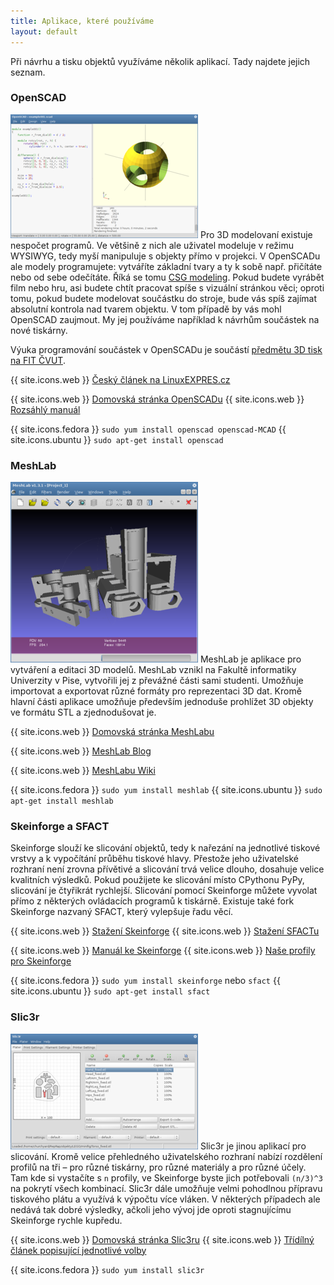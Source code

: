 ```yaml
---
title: Aplikace, které používáme
layout: default
---
```


Při návrhu a tisku objektů využíváme několik aplikací. Tady najdete jejich seznam.

### OpenSCAD
[![OpenSCAD](images/screens/openscad_thumb.png)](images/screens/openscad.png) Pro 3D modelovaní existuje nespočet programů. Ve většině z nich ale uživatel modeluje v režimu WYSIWYG, tedy myší manipuluje s objekty přímo v projekci. V OpenSCADu ale modely programujete: vytváříte základní tvary a ty k sobě např. přičítáte nebo od sebe odečítáte. Říká se tomu [CSG modeling](http://en.wikipedia.org/wiki/Constructive_solid_geometry). Pokud budete vyrábět film nebo hru, asi budete chtít pracovat spíše s vizuální stránkou věci; oproti tomu, pokud budete modelovat součástku do stroje, bude vás spíš zajímat absolutní kontrola nad tvarem objektu. V tom případě by vás mohl OpenSCAD zaujmout. My jej používáme například k návrhům součástek na nové tiskárny.

Výuka programování součástek v OpenSCADu je součástí [předmětu 3D tisk na FIT ČVUT](vyuka).

{{ site.icons.web }} [Český článek na LinuxEXPRES.cz](http://www.linuxexpres.cz/software/openscad-programujte-3d-modely-wysiwym)

{{ site.icons.web }} [Domovská stránka OpenSCADu](http://www.openscad.org/)
{{ site.icons.web }} [Rozsáhlý manuál](http://en.wikibooks.org/wiki/OpenSCAD_User_Manual)

{{ site.icons.fedora }} `sudo yum install openscad openscad-MCAD`
{{ site.icons.ubuntu }} `sudo apt-get install openscad`

### MeshLab
[![MeshLab](images/screens/meshlab_thumb.png)](images/screens/meshlab.png) MeshLab je aplikace pro vytváření a editaci 3D modelů. MeshLab vznikl na Fakultě informatiky Univerzity v Pise, vytvořili jej z převážné části sami studenti. Umožňuje importovat a exportovat různé formáty pro reprezentaci 3D dat. Kromě hlavní části aplikace umožňuje především jednoduše prohlížet 3D objekty ve formátu STL a zjednodušovat je.

{{ site.icons.web }} [Domovská stránka MeshLabu](http://meshlab.sourceforge.net/)

{{ site.icons.web }} [MeshLab Blog](http://meshlabstuff.blogspot.com/)

{{ site.icons.web }} [MeshLabu Wiki](https://sourceforge.net/apps/mediawiki/meshlab)

{{ site.icons.fedora }} `sudo yum install meshlab`
{{ site.icons.ubuntu }} `sudo apt-get install meshlab`

### Skeinforge a SFACT
Skeinforge slouží ke slicování objektů, tedy k nařezání na jednotlivé tiskové vrstvy a k vypočítání průběhu tiskové hlavy. Přestože jeho uživatelské rozhraní není zrovna přívětivé a slicování trvá velice dlouho, dosahuje velice kvalitních výsledků. Pokud použijete ke slicování místo CPythonu PyPy, slicování je čtyřikrát rychlejší. Slicování pomocí Skeinforge můžete vyvolat přímo z některých ovládacích programů k tiskárně. Existuje také fork Skeinforge nazvaný SFACT, který vylepšuje řadu věcí.

{{ site.icons.web }} [Stažení Skeinforge](http://fabmetheus.crsndoo.com/)
{{ site.icons.web }} [Stažení SFACTu](http://www.reprapfordummies.net/)

{{ site.icons.web }} [Manuál ke Skeinforge](http://fabmetheus.crsndoo.com/wiki/index.php/Skeinforge)
{{ site.icons.web }} [Naše profily pro Skeinforge](https://github.com/3DprintFIT/3dprintfit.github.com)

{{ site.icons.fedora }} `sudo yum install skeinforge` nebo `sfact`
{{ site.icons.ubuntu }} `sudo apt-get install sfact`

### Slic3r
[![Slic3r](images/screens/slic3r_thumb.png)](images/screens/slic3r.png) Slic3r je jinou aplikací pro slicování. Kromě velice přehledného uživatelského rozhraní nabízí rozdělení profilů na tři &ndash; pro různé tiskárny, pro různé materiály a pro různé účely. Tam kde si vystačíte s `n` profily, ve Skeinforge byste jich potřebovali `(n/3)^3` na pokrytí všech kombinací. Slic3r dále umožňuje velmi pohodlnou přípravu tiskového plátu a využívá k výpočtu více vláken. V některých případech ale nedává tak dobré výsledky, ačkoli jeho vývoj jde oproti stagnujícímu Skeinforge rychle kupředu.

{{ site.icons.web }} [Domovská stránka Slic3ru](http://slic3r.org/)
{{ site.icons.web }} [Třídílný článek popisující jednotlivé volby](http://richrap.blogspot.cz/2012/01/slic3r-is-nicer-part-1-settings-and.html)

{{ site.icons.fedora }} `sudo yum install slic3r`
